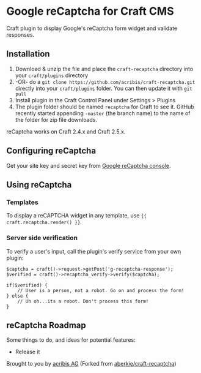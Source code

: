 # Google reCaptcha for Craft CMS
Craft plugin to display Google's reCaptcha form widget and validate responses.

## Installation

1. Download & unzip the file and place the `craft-recaptcha` directory into your `craft/plugins` directory
2.  -OR- do a `git clone https://github.com/acribis/craft-recaptcha.git` directly into your `craft/plugins` folder.  You can then update it with `git pull`
3. Install plugin in the Craft Control Panel under Settings > Plugins
4. The plugin folder should be named `recaptcha` for Craft to see it.  GitHub recently started appending `-master` (the branch name) to the name of the folder for zip file downloads.

reCaptcha works on Craft 2.4.x and Craft 2.5.x.

## Configuring reCaptcha

Get your site key and secret key from [Google reCaptcha console](https://www.google.com/recaptcha/admin#list).

## Using reCaptcha

### Templates
To display a reCAPTCHA widget in any template, use `{{ craft.recaptcha.render() }}`.

### Server side verification
To verify a user's input, call the plugin's verify service from your own plugin:

    $captcha = craft()->request->getPost('g-recaptcha-response');
    $verified = craft()->recaptcha_verify->verify($captcha);
    
    if($verified) {
        // User is a person, not a robot. Go on and process the form!
    } else {
        // Uh oh...its a robot. Don't process this form!
    }

## reCaptcha Roadmap

Some things to do, and ideas for potential features:

* Release it

Brought to you by [acribis AG](acribis.ch) (Forked from [aberkie/craft-recaptcha](https://github.com/aberkie/craft-recaptcha))
